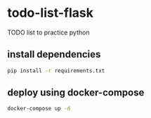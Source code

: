 # todo-list-flask
TODO list to practice python


## install dependencies

```bash
pip install -r requirements.txt
```

## deploy using docker-compose
```bash
docker-compose up -d
```